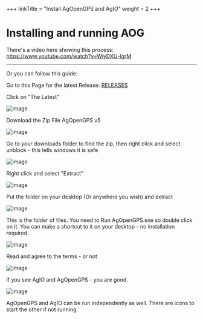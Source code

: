 +++
linkTitle = "Install AgOpenGPS and AgIO"
weight = 2
+++

# Installing and running AOG

There's a video here showing this process: https://www.youtube.com/watch?v=WiyDXU-lgrM

***

Or you can follow this guide:

Go to this Page for the latest Release: [RELEASES](https://github.com/AgOpenGPS-Official/AgOpenGPS/releases)


Click on "The Latest"

![image](../img/releases.png)


Download the Zip File AgOpenGPS v5

![image](../img/download.png)


Go to your downloads folder to find the zip, then right click and select unblock - this tells windows it is safe

![image](../img/unblock.png)


Right click and select "Extract"

![image](../img/extract.png)


Put the folder on your desktop (Or anywhere you wish) and extract

![image](../img/extract-destination.png)


This is the folder of files. You need to Run AgOpenGPS.exe so double click on it.
You can make a shortcut to it on your desktop - no installation required.

![image](../img/files.png)


Read and agree to the terms - or not

![image](../img/terms-and-conditions.png)



If you see AgIO and AgOpenGPS - you are good. 

![image](../img/applications.png)

AgOpenGPS and AgIO can be run independently as well. There are icons to start the other if not running.





